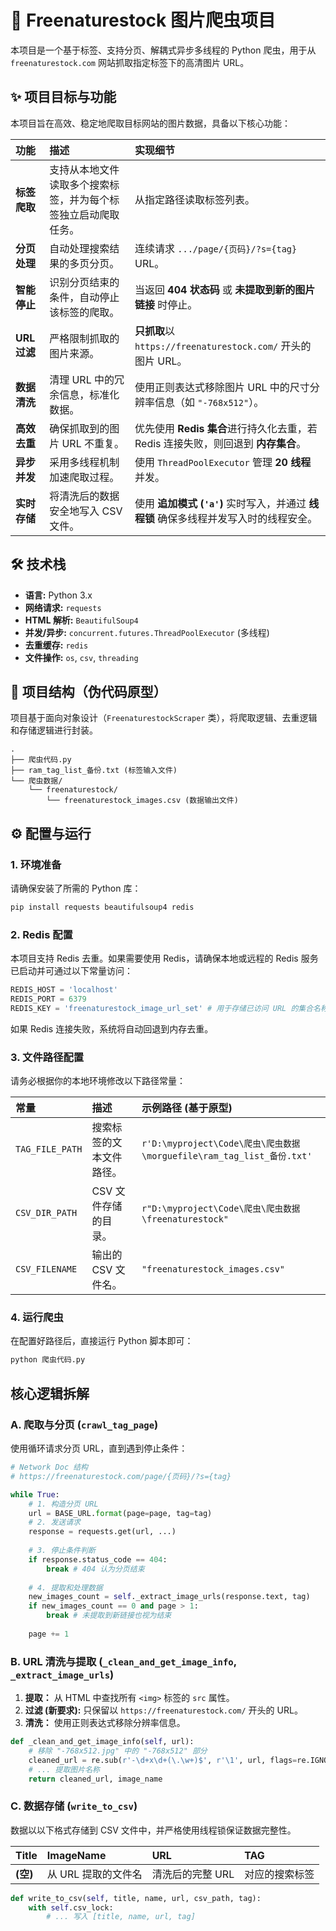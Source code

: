 
# 📸 Freenaturestock 图片爬虫项目

本项目是一个基于标签、支持分页、解耦式异步多线程的 Python 爬虫，用于从 `freenaturestock.com` 网站抓取指定标签下的高清图片 URL。

## ✨ 项目目标与功能

本项目旨在高效、稳定地爬取目标网站的图片数据，具备以下核心功能：

| 功能 | 描述 | 实现细节 |
| :--- | :--- | :--- |
| **标签爬取** | 支持从本地文件读取多个搜索标签，并为每个标签独立启动爬取任务。 | 从指定路径读取标签列表。 |
| **分页处理** | 自动处理搜索结果的多页分页。 | 连续请求 `.../page/{页码}/?s={tag}` URL。 |
| **智能停止** | 识别分页结束的条件，自动停止该标签的爬取。 | 当返回 **404 状态码** 或 **未提取到新的图片链接** 时停止。 |
| **URL 过滤** | 严格限制抓取的图片来源。 | **只抓取**以 `https://freenaturestock.com/` 开头的图片 URL。 |
| **数据清洗** | 清理 URL 中的冗余信息，标准化数据。 | 使用正则表达式移除图片 URL 中的尺寸分辨率信息（如 `"-768x512"`）。 |
| **高效去重** | 确保抓取到的图片 URL 不重复。 | 优先使用 **Redis 集合**进行持久化去重，若 Redis 连接失败，则回退到 **内存集合**。 |
| **异步并发** | 采用多线程机制加速爬取过程。 | 使用 `ThreadPoolExecutor` 管理 **20 线程** 并发。 |
| **实时存储** | 将清洗后的数据安全地写入 CSV 文件。 | 使用 **追加模式 (`'a'`)** 实时写入，并通过 **线程锁** 确保多线程并发写入时的线程安全。 |

## 🛠️ 技术栈

  * **语言:** Python 3.x
  * **网络请求:** `requests`
  * **HTML 解析:** `BeautifulSoup4`
  * **并发/异步:** `concurrent.futures.ThreadPoolExecutor` (多线程)
  * **去重缓存:** `redis`
  * **文件操作:** `os`, `csv`, `threading`

## 📂 项目结构（伪代码原型）

项目基于面向对象设计（`FreenaturestockScraper` 类），将爬取逻辑、去重逻辑和存储逻辑进行封装。

```
.
├── 爬虫代码.py
├── ram_tag_list_备份.txt (标签输入文件)
└── 爬虫数据/
    └── freenaturestock/
        └── freenaturestock_images.csv (数据输出文件)
```

## ⚙️ 配置与运行

### 1\. 环境准备

请确保安装了所需的 Python 库：

```bash
pip install requests beautifulsoup4 redis
```

### 2\. Redis 配置

本项目支持 Redis 去重。如果需要使用 Redis，请确保本地或远程的 Redis 服务已启动并可通过以下常量访问：

```python
REDIS_HOST = 'localhost'
REDIS_PORT = 6379
REDIS_KEY = 'freenaturestock_image_url_set' # 用于存储已访问 URL 的集合名称
```

如果 Redis 连接失败，系统将自动回退到内存去重。

### 3\. 文件路径配置

请务必根据你的本地环境修改以下路径常量：

| 常量 | 描述 | 示例路径 (基于原型) |
| :--- | :--- | :--- |
| `TAG_FILE_PATH` | 搜索标签的文本文件路径。 | `r'D:\myproject\Code\爬虫\爬虫数据\morguefile\ram_tag_list_备份.txt'` |
| `CSV_DIR_PATH` | CSV 文件存储的目录。 | `r"D:\myproject\Code\爬虫\爬虫数据\freenaturestock"` |
| `CSV_FILENAME` | 输出的 CSV 文件名。 | `"freenaturestock_images.csv"` |

### 4\. 运行爬虫

在配置好路径后，直接运行 Python 脚本即可：

```bash
python 爬虫代码.py
```

## 核心逻辑拆解

### A. 爬取与分页 (`crawl_tag_page`)

使用循环请求分页 URL，直到遇到停止条件：

```python
# Network Doc 结构
# https://freenaturestock.com/page/{页码}/?s={tag}

while True:
    # 1. 构造分页 URL
    url = BASE_URL.format(page=page, tag=tag)
    # 2. 发送请求
    response = requests.get(url, ...)
    
    # 3. 停止条件判断
    if response.status_code == 404:
        break # 404 认为分页结束
    
    # 4. 提取和处理数据
    new_images_count = self._extract_image_urls(response.text, tag)
    if new_images_count == 0 and page > 1:
        break # 未提取到新链接也视为结束
    
    page += 1
```

### B. URL 清洗与提取 (`_clean_and_get_image_info`, `_extract_image_urls`)

1.  **提取：** 从 HTML 中查找所有 `<img>` 标签的 `src` 属性。
2.  **过滤 (新要求):** 只保留以 `https://freenaturestock.com/` 开头的 URL。
3.  **清洗：** 使用正则表达式移除分辨率信息。

<!-- end list -->

```python
def _clean_and_get_image_info(self, url):
    # 移除 "-768x512.jpg" 中的 "-768x512" 部分
    cleaned_url = re.sub(r'-\d+x\d+(\.\w+)$', r'\1', url, flags=re.IGNORECASE)
    # ... 提取图片名称
    return cleaned_url, image_name
```

### C. 数据存储 (`write_to_csv`)

数据以以下格式存储到 CSV 文件中，并严格使用线程锁保证数据完整性。

| Title | ImageName | URL | TAG |
| :--- | :--- | :--- | :--- |
| **(空)** | 从 URL 提取的文件名 | 清洗后的完整 URL | 对应的搜索标签 |

```python
def write_to_csv(self, title, name, url, csv_path, tag):
    with self.csv_lock:
        # ... 写入 [title, name, url, tag]
```